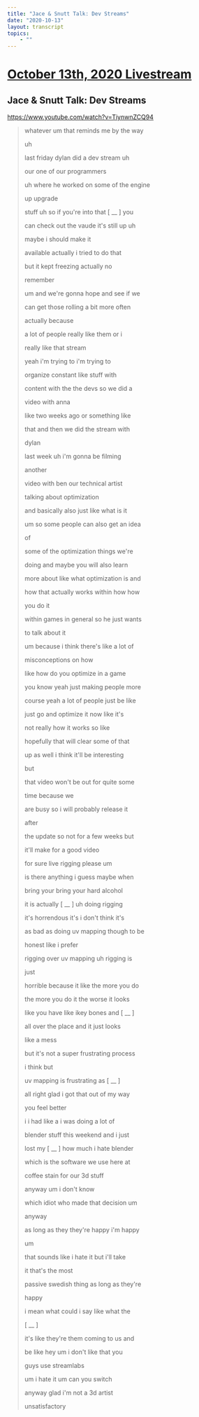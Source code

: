 ```yaml
---
title: "Jace & Snutt Talk: Dev Streams"
date: "2020-10-13"
layout: transcript
topics:
    - ""
---
```

# [October 13th, 2020 Livestream](../2020-10-13.md)
## Jace & Snutt Talk: Dev Streams
https://www.youtube.com/watch?v=TiynwnZCQ94
> whatever um that reminds me by the way
> 
> uh
> 
> last friday dylan did a dev stream uh
> 
> our one of our programmers
> 
> uh where he worked on some of the engine
> 
> up upgrade
> 
> stuff uh so if you're into that [ __ ] you
> 
> can check out the vaude it's still up uh
> 
> maybe i should make it
> 
> available actually i tried to do that
> 
> but it kept freezing actually no
> 
> remember
> 
> um and we're gonna hope and see if we
> 
> can get those rolling a bit more often
> 
> actually because
> 
> a lot of people really like them or i
> 
> really like that stream
> 
> yeah i'm trying to i'm trying to
> 
> organize constant like stuff with
> 
> content with the the devs so we did a
> 
> video with anna
> 
> like two weeks ago or something like
> 
> that and then we did the stream with
> 
> dylan
> 
> last week uh i'm gonna be filming
> 
> another
> 
> video with ben our technical artist
> 
> talking about optimization
> 
> and basically also just like what is it
> 
> um so some people can also get an idea
> 
> of
> 
> some of the optimization things we're
> 
> doing and maybe you will also learn
> 
> more about like what optimization is and
> 
> how that actually works within how how
> 
> you do it
> 
> within games in general so he just wants
> 
> to talk about it
> 
> um because i think there's like a lot of
> 
> misconceptions on how
> 
> like how do you optimize in a game
> 
> you know yeah just making people more
> 
> course yeah a lot of people just be like
> 
> just go and optimize it now like it's
> 
> not really how it works so like
> 
> hopefully that will clear some of that
> 
> up as well i think it'll be interesting
> 
> but
> 
> that video won't be out for quite some
> 
> time because we
> 
> are busy so i will probably release it
> 
> after
> 
> the update so not for a few weeks but
> 
> it'll make for a good video
> 
> for sure live rigging please um
> 
> is there anything i guess maybe when
> 
> bring your bring your hard alcohol
> 
> it is actually [ __ ] uh doing rigging
> 
> it's horrendous it's i don't think it's
> 
> as bad as doing uv mapping though to be
> 
> honest like i prefer
> 
> rigging over uv mapping uh rigging is
> 
> just
> 
> horrible because it like the more you do
> 
> the more you do it the worse it looks
> 
> like you have like ikey bones and [ __ ]
> 
> all over the place and it just looks
> 
> like a mess
> 
> but it's not a super frustrating process
> 
> i think but
> 
> uv mapping is frustrating as [ __ ]
> 
> all right glad i got that out of my way
> 
> you feel better
> 
> i i had like a i was doing a lot of
> 
> blender stuff this weekend and i just
> 
> lost my [ __ ] how much i hate blender
> 
> which is the software we use here at
> 
> coffee stain for our 3d stuff
> 
> anyway um i don't know
> 
> which idiot who made that decision um
> 
> anyway
> 
> as long as they they're happy i'm happy
> 
> um
> 
> that sounds like i hate it but i'll take
> 
> it that's the most
> 
> passive swedish thing as long as they're
> 
> happy
> 
> i mean what could i say like what the
> 
> [ __ ]
> 
> it's like they're them coming to us and
> 
> be like hey um i don't like that you
> 
> guys use streamlabs
> 
> um i hate it um can you switch
> 
> anyway glad i'm not a 3d artist
> 
> unsatisfactory
> 
